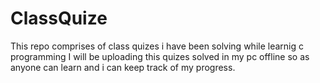# ClassQuize
This repo comprises of class quizes i have been solving while learnig c programming
I will be uploading this quizes solved in my pc offline so as anyone can learn and i can keep track of my progress.
